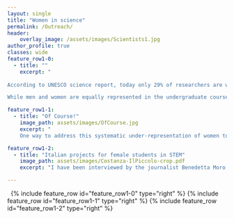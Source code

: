 ```yaml
---
layout: single
title: "Women in science"
permalink: /Outreach/
header:
    overlay_image: /assets/images/Scientists1.jpg
author_profile: true
classes: wide
feature_row1-0:
  - title: "" 
    excerpt: "
    
According to UNESCO science report, today only 29% of researchers are women and only 3% of Scientific Nobel Prizes have been awarded to women.

While men and women are equally represented in the undergraduate courses in science, technology, engineering and mathematics (STEM fields), the number of women in science and academia drops with each increasing level of qualification. Diverse workplaces have been shown to be more productive, more innovative and more creative because people with different background address problems in different ways, ask different questions, and come up with different hypotheses and strategies to solve problems. This is one of the reason why the scarce representation of women in academia has serious consequences on the research system."

feature_row1-1:
  - title: "Of Course!" 
    image_path: assets/images/OfCourse.jpg
    excerpt: "
    One way to address this systematic under-representation of women towards the top of the academic career path (“leaky pipeline”) is to provide role models, women and men, to the students and scientific community. A beautiful initiative in this area is a comic book called [“Of course!”](https://www.wavestoweather.de/equal_opportunity/activities/comic-book/index.html) has been designed, produced, printed and distributed in November 2020 by LMU Munich. My story is featured among other eight illustrated interviews of researchers who experienced gender biases and imbalance at home, during their education, and at their work place. The aim is to inspire and encourage young women by showing examples of how by making positive changes can lead to a happy and fulfilled life as a scientist. Here is my story illustrated by the graphic designer and cartoonist Dominik Wendland." 

feature_row1-2:
  - title: "Italian projects for female students in STEM"
    image_path: assets/images/Costanza-IlPiccolo-crop.pdf
    excerpt: "I have been interviewed by the journalist Benedetta Moro for a paper in the Italian newspaper “Il Piccolo” on 26 January 2021. The article talks about my involvement in the project “Of course!” as an inspiring female role model. The challenges I faced, Benedetta wrote, are widespread among women in the academic world and although the path is sometimes very hard, having the encouragement to other women (but men too) can be fundamental. The article goes on saying that in Germany, equal opportunities are taken very seriously with the hope to increase the number of women in leading positions in academia, and there are several projects and funds dedicated to this. In particular, the comic book project aims to encourage young female students that would like to start a career in science. Although choosing this career can be tough, and there are obstacles to overcome, it is a gratifying job. It is also mentioned that I won the Max-Grunebaum prize for the best doctoral thesis at the BTU Cottbus-Senftenberg university and that I was shortlisted for the Bertha Benz prize."

---
```


&nbsp;
{% include feature_row id="feature_row1-0" type="right" %}
{% include feature_row id="feature_row1-1" type="right" %}
{% include feature_row id="feature_row1-2" type="right" %}

